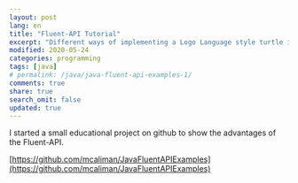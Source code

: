 ```yaml
---
layout: post
lang: en
title: "Fluent-API Tutorial"
excerpt: "Different ways of implementing a Logo Language style turtle in Java."
modified: 2020-05-24
categories: programming
tags: [java]
# permalink: /java/java-fluent-api-examples-1/
comments: true
share: true
search_omit: false
updated: true
---
```



I started a small educational project on github to show the advantages of the Fluent-API.

[https://github.com/mcaliman/JavaFluentAPIExamples](https://github.com/mcaliman/JavaFluentAPIExamples)
